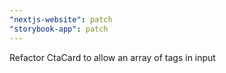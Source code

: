 ```yaml
---
"nextjs-website": patch
"storybook-app": patch
---
```


Refactor CtaCard to allow an array of tags in input

